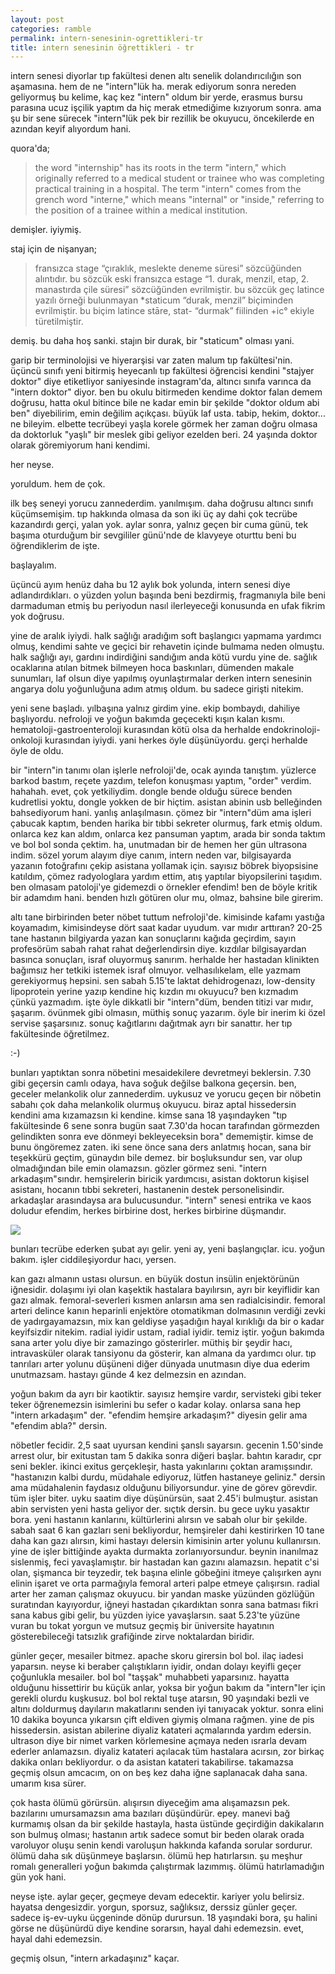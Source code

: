 ```yaml
---
layout: post
categories: ramble
permalink: intern-senesinin-ogrettikleri-tr
title: intern senesinin öğrettikleri - tr
---
```

intern senesi diyorlar tıp fakültesi denen altı senelik dolandırıcılığın son aşamasına. hem de ne "intern"lük ha. merak ediyorum sonra nereden geliyormuş bu kelime, kaç kez "intern" oldum bir yerde, erasmus bursu parasına ucuz işçilik yaptım da hiç merak etmediğime kızıyorum sonra. ama şu bir sene sürecek "intern"lük pek bir rezillik be okuyucu, öncekilerde en azından keyif alıyordum hani.

quora'da;

> the word "internship" has its roots in the term "intern," which originally referred to a medical student or trainee who was completing practical training in a hospital. The term "intern" comes from the grench word "interne," which means "internal" or "inside," referring to the position of a trainee within a medical institution.

demişler. iyiymiş.

staj için de nişanyan;

> fransızca stage “çıraklık, meslekte deneme süresi” sözcüğünden alıntıdır. bu sözcük eski fransızca estage “1. durak, menzil, etap, 2. manastırda çile süresi” sözcüğünden evrilmiştir. bu sözcük geç latince yazılı örneği bulunmayan *staticum “durak, menzil” biçiminden evrilmiştir. bu biçim latince stāre, stat- “durmak” fiilinden +ic° ekiyle türetilmiştir.

demiş. bu daha hoş sanki. stajın bir durak, bir "staticum" olması yani. 

garip bir terminolojisi ve hiyerarşisi var zaten malum tıp fakültesi'nin. üçüncü sınıfı yeni bitirmiş heyecanlı tıp fakültesi öğrencisi kendini "stajyer doktor" diye etiketliyor saniyesinde instagram'da, altıncı sınıfa varınca da "intern doktor" diyor. ben bu okulu bitirmeden kendime doktor falan demem doğrusu, hatta okul bitince bile ne kadar emin bir şekilde "doktor oldum abi ben" diyebilirim, emin değilim açıkçası. büyük laf usta. tabip, hekim, doktor... ne bileyim. elbette tecrübeyi yaşla korele görmek her zaman doğru olmasa da doktorluk "yaşlı" bir meslek gibi geliyor ezelden beri. 24 yaşında doktor olarak göremiyorum hani kendimi. 

her neyse.

yoruldum. hem de çok.

ilk beş seneyi yorucu zannederdim. yanılmışım. daha doğrusu altıncı sınıfı küçümsemişim. tıp hakkında olmasa da son iki üç ay dahi çok tecrübe kazandırdı gerçi, yalan yok. aylar sonra, yalnız geçen bir cuma günü, tek başıma oturduğum bir sevgililer günü'nde de klavyeye oturttu beni bu öğrendiklerim de işte.

başlayalım.

üçüncü ayım henüz daha bu 12 aylık bok yolunda, intern senesi diye adlandırdıkları. o yüzden yolun başında beni bezdirmiş, fragmanıyla bile beni darmaduman etmiş bu periyodun nasıl ilerleyeceği konusunda en ufak fikrim yok doğrusu. 

yine de aralık iyiydi. halk sağlığı aradığım soft başlangıcı yapmama yardımcı olmuş, kendimi sahte ve geçici bir rehavetin içinde bulmama neden olmuştu. halk sağlığı ayı, gardını indirdiğini sandığım anda kötü vurdu yine de. sağlık ocaklarına atılan bitmek bilmeyen hoca baskınları, dümenden makale sunumları, laf olsun diye yapılmış oyunlaştırmalar derken intern senesinin angarya dolu yoğunluğuna adım atmış oldum. bu sadece girişti nitekim.

yeni sene başladı. yılbaşına yalnız girdim yine. ekip bombaydı, dahiliye başlıyordu. nefroloji ve yoğun bakımda geçecekti kışın kalan kısmı. hematoloji-gastroenteroloji kurasından kötü olsa da herhalde endokrinoloji-onkoloji kurasından iyiydi. yani herkes öyle düşünüyordu. gerçi herhalde öyle de oldu. 

bir "intern"in tanımı olan işlerle nefroloji'de, ocak ayında tanıştım. yüzlerce barkod bastım, reçete yazdım, telefon konuşması yaptım, "order" verdim. hahahah. evet, çok yetkiliydim. dongle bende olduğu sürece benden kudretlisi yoktu, dongle yokken de bir hiçtim. asistan abinin usb belleğinden bahsediyorum hani. yanlış anlaşılmasın. çömez bir "intern"düm ama işleri çabucak kaptım, benden harika bir tıbbi sekreter olurmuş, fark etmiş oldum. onlarca kez kan aldım, onlarca kez pansuman yaptım, arada bir sonda taktım ve bol bol sonda çektim. ha, unutmadan bir de hemen her gün ultrasona indim. sözel yorum alayım diye canım, intern neden var, bilgisayarda yazanın fotoğrafını çekip asistana yollamak için. sayısız böbrek biyopsisine katıldım, çömez radyologlara yardım ettim, atış yaptılar biyopsilerini taşıdım. ben olmasam patoloji'ye gidemezdi o örnekler efendim! ben de böyle kritik bir adamdım hani. benden hızlı götüren olur mu, olmaz, bahsine bile girerim.

altı tane birbirinden beter nöbet tuttum nefroloji'de. kimisinde kafamı yastığa koyamadım, kimisindeyse dört saat kadar uyudum. var mıdır arttıran? 20-25 tane hastanın bilgiyarda yazan kan sonuçlarını kağıda geçirdim, sayın profesörüm sabah rahat rahat değerlendirsin diye. kızdılar bilgisayardan basınca sonuçları, israf oluyormuş sanırım. herhalde her hastadan klinikten bağımsız her tetkiki istemek israf olmuyor. velhasılıkelam, elle yazmam gerekiyormuş hepsini. sen sabah 5.15'te laktat dehidrogenazı, low-density lipoprotein yerine yazıp kendine hiç kızdın mı okuyucu? ben kızmadım çünkü yazmadım. işte öyle dikkatli bir "intern"düm, benden titizi var mıdır, şaşarım. övünmek gibi olmasın, müthiş sonuç yazarım. öyle bir inerim ki özel servise şaşarsınız. sonuç kağıtlarını dağıtmak ayrı bir sanattır. her tıp fakültesinde öğretilmez. 

:-)

bunları yaptıktan sonra nöbetini mesaidekilere devretmeyi beklersin. 7.30 gibi geçersin camlı odaya, hava soğuk değilse balkona geçersin. ben, geceler melankolik olur zannederdim. uykusuz ve yorucu geçen bir nöbetin sabahı çok daha melankolik olurmuş okuyucu. biraz aptal hissedersin kendini ama kızamazsın ki kendine. kimse sana 18 yaşındayken "tıp fakültesinde 6 sene sonra bugün saat 7.30'da hocan tarafından görmezden gelindikten sonra eve dönmeyi bekleyeceksin bora" dememiştir. kimse de bunu öngöremez zaten. iki sene önce sana ders anlatmış hocan, sana bir teşekkürü geçtim, günaydın bile demez. bir boşluksundur sen, var olup olmadığından bile emin olamazsın. gözler görmez seni. "intern arkadaşım"sındır. hemşirelerin biricik yardımcısı, asistan doktorun kişisel asistanı, hocanın tıbbi sekreteri, hastanenin destek personelisindir. arkadaşlar arasındaysa ara bulucusundur. "intern" senesi entrika ve kaos doludur efendim, herkes birbirine dost, herkes birbirine düşmandır.

![]({{site.baseurl}}/images/icu.jpg)

bunları tecrübe ederken şubat ayı gelir. yeni ay, yeni başlangıçlar. icu. yoğun bakım. işler ciddileşiyordur hacı, yersen.

kan gazı almanın ustası olursun. en büyük dostun insülin enjektörünün iğnesidir. dolaşımı iyi olan kaşektik hastalara bayılırsın, ayrı bir keyiflidir kan gazı almak. femoral-severleri kısmen anlarsın ama sen radialcisindir. femoral arteri delince kanın heparinli enjektöre otomatikman dolmasının verdiği zevki de yadırgayamazsın, mix kan geldiyse yaşadığın hayal kırıklığı da bir o kadar keyifsizdir nitekim. radial iyidir ustam, radial iyidir. temiz iştir. yoğun bakımda sana arter yolu diye bir zamazingo gösterirler. müthiş bir şeydir hacı, intravasküler olarak tansiyonu da gösterir, kan almana da yardımcı olur. tıp tanrıları arter yolunu düşüneni diğer dünyada unutmasın diye dua ederim unutmazsam. hastayı günde 4 kez delmezsin en azından. 

yoğun bakım da ayrı bir kaotiktir. sayısız hemşire vardır, servisteki gibi teker teker öğrenemezsin isimlerini bu sefer o kadar kolay. onlarsa sana hep "intern arkadaşım" der. "efendim hemşire arkadaşım?" diyesin gelir ama "efendim abla?" dersin. 

nöbetler fecidir. 2,5 saat uyursan kendini şanslı sayarsın. gecenin 1.50'sinde arrest olur, bir exitustan tam 5 dakika sonra diğeri başlar. bahtın karadır, cpr seni bekler. ikinci exitus gerçekleşir, hasta yakınlarını çoktan aramışsındır. "hastanızın kalbi durdu, müdahale ediyoruz, lütfen hastaneye geliniz." dersin ama müdahalenin faydasız olduğunu biliyorsundur. yine de görev görevdir. tüm işler biter. uyku saatim diye düşünürsün, saat 2.45'i bulmuştur. asistan abin servisten yeni hasta geliyor der. sıçtık dersin. bu gece uyku yasaktır bora. yeni hastanın kanlarını, kültürlerini alırsın ve sabah olur bir şekilde. sabah saat 6 kan gazları seni bekliyordur, hemşireler dahi kestirirken 10 tane daha kan gazı alırsın, kimi hastayı delersin kimisinin arter yolunu kullanırsın. yine de işler bittiğinde ayakta durmakta zorlanıyorsundur. beynin inanılmaz sislenmiş, feci yavaşlamıştır. bir hastadan kan gazını alamazsın. hepatit c'si olan, şişmanca bir teyzedir, tek başına elinle göbeğini itmeye çalışırken aynı elinin işaret ve orta parmağıyla femoral arteri palpe etmeye çalışırsın. radial arter her zaman çalışmaz okuyucu. bir yandan maske yüzünden gözlüğün suratından kayıyordur, iğneyi hastadan çıkardıktan sonra sana batması fikri sana kabus gibi gelir, bu yüzden iyice yavaşlarsın. saat 5.23'te yüzüne vuran bu tokat yorgun ve mutsuz geçmiş bir üniversite hayatının gösterebileceği tatsızlık grafiğinde zirve noktalardan biridir. 

günler geçer, mesailer bitmez. apache skoru girersin bol bol. ilaç iadesi yaparsın. neyse ki beraber çalıştıkların iyidir, ondan dolayı keyifli geçer çoğunlukla mesailer. bol bol "taşşak" muhabbeti yaparsınız. hayatta olduğunu hissettirir bu küçük anlar, yoksa bir yoğun bakım da "intern"ler için gerekli olurdu kuşkusuz. bol bol rektal tuşe atarsın, 90 yaşındaki bezli ve altını doldurmuş dayıların makatlarını senden iyi tanıyacak yoktur. sonra elini 10 dakika boyunca yıkarsın çift eldiven giymiş olmana rağmen. yine de pis hissedersin. asistan abilerine diyaliz katateri açmalarında yardım edersin. ultrason diye bir nimet varken körlemesine açmaya neden ısrarla devam ederler anlamazsın. diyaliz katateri açılacak tüm hastalara acırsın, zor birkaç dakika onları bekliyordur. o da asistan katateri takabilirse. takamazsa geçmiş olsun amcacım, on on beş kez daha iğne saplanacak daha sana. umarım kısa sürer. 

çok hasta ölümü görürsün. alışırsın diyeceğim ama alışamazsın pek. bazılarını umursamazsın ama bazıları düşündürür. epey. manevi bağ kurmamış olsan da bir şekilde hastayla, hasta üstünde geçirdiğin dakikaların son bulmuş olması; hastanın artık sadece somut bir beden olarak orada varoluyor oluşu senin kendi varoluşun hakkında kafanda sorular sordurur. ölümü daha sık düşünmeye başlarsın. ölümü hep hatırlarsın. şu meşhur romalı generalleri yoğun bakımda çalıştırmak lazımmış. ölümü hatırlamadığın gün yok hani.

neyse işte. aylar geçer, geçmeye devam edecektir. kariyer yolu belirsiz. hayatsa dengesizdir. yorgun, sporsuz, sağlıksız, derssiz günler geçer. sadece iş-ev-uyku üçgeninde dönüp durursun. 18 yaşındaki bora, şu halini görse ne düşünürdü diye kendine sorarsın, hayal dahi edemezsin. evet, hayal dahi edemezsin.

geçmiş olsun, "intern arkadaşınız" kaçar.
